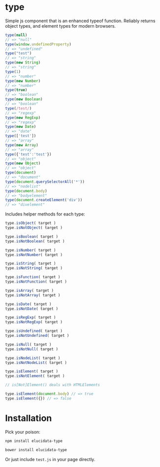 # type

Simple js component that is an enhanced typeof function. Reliably returns object types, and element types for modern browsers.

```javascript
type(null)
// => "null"
type(window.undefinedProperty)
// => "undefined"
type("test")
// => "string"
type(new String)
// => "string"
type(1)
// => "number"
type(new Number)
// => "number"
type(true)
// => "boolean"
type(new Boolean)
// => "boolean"
type(/test/)
// => "regexp"
type(new RegExp)
// => "regexp"
type(new Date)
// => "date"
type(['test'])
// => "array"
type(new Array)
// => "array"
type({'test':'test'})
// => "object"
type(new Object)
// => "object"
type(document)
// => "document"
type(document.querySelectorAll('*'))
// => "nodelist"
type(document.body)
// => "bodyelement"
type(document.createElement('div'))
// => "divelement"
```

Includes helper methods for each type:

```javascript
type.isObject( target )
type.isNotObject( target )

type.isBoolean( target )
type.isNotBoolean( target )

type.isNumber( target )
type.isNotNumber( target )

type.isString( target )
type.isNotString( target )

type.isFunction( target )
type.isNotFunction( target )

type.isArray( target )
type.isNotArray( target )

type.isDate( target )
type.isNotDate( target )

type.isRegExp( target )
type.isNotRegExp( target )

type.isUndefined( target )
type.isNotUndefined( target )

type.isNull( target )
type.isNotNull( target )

type.isNodeList( target )
type.isNotNodeList( target )

type.isElement( target )
type.isNotElement( target )

// is[Not]Element() deals with HTMLElements

type.isElement(document.body) // => true
type.isElement({}) // => false
```


# Installation

Pick your poison:

```bash
npm install elucidata-type
```

```bash
bower install elucidata-type
```

Or just include `test.js` in your page directly.
